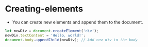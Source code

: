# Creating-elements

- You can create new elements and append them to the document.

```javascript
let newDiv = document.createElement('div');
newDiv.textContent = 'Hello, world!';
document.body.appendChild(newDiv); // Add new div to the body
```

